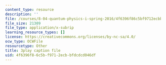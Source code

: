 ```yaml
---
content_type: resource
description: ''
file: /courses/8-04-quantum-physics-i-spring-2016/4f6396f86c5bf9712ecbbfdcdcd046df_NXPvXI603RA.srt
file_size: 21309
file_type: application/x-subrip
learning_resource_types: []
license: https://creativecommons.org/licenses/by-nc-sa/4.0/
ocw_type: OCWFile
resourcetype: Other
title: 3play caption file
uid: 4f6396f8-6c5b-f971-2ecb-bfdcdcd046df
---
```

